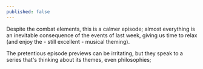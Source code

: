 ```yaml
---
published: false
---
```


Despite the combat elements, this is a calmer episode; almost everything is an inevitable consequence of the events of last week, giving us time to relax (and enjoy the - still excellent - musical theming).

The pretentious episode previews can be irritating, but they speak to a series that's thinking about its themes, even philosophies; 